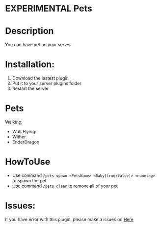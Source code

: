 # EXPERIMENTAL Pets

# Description
You can have pet on your server

# Installation:
 1. Download the lastest plugin
 2. Put it to your server plugins folder
 3. Restart the server

# Pets
Walking:
- Wolf
Flying:
- Wither
- EnderDragon

# HowToUse
- Use command `/pets spawn <PetsName> <Baby[true/false]> <nametag>` to spawn the pet
- Use command `/pets clear` to remove all of your pet

# Issues:
If you have error with this plugin, please make a issues on [Here](https://github.com/MasApip/DisguisePlugin/issues/new)
